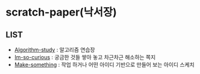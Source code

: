 # scratch-paper(낙서장)

## LIST

- [Algorithm-study](https://github.com/hitari/scratch-paper/tree/main/Algorithm-study) : 알고리즘 연습장
- [Im-so-curious](https://github.com/hitari/scratch-paper/tree/main/Im-so-curious) : 궁금한 것들 쌓아 놓고 차근차근 해소하는 쪽지
- [Make-something](https://github.com/hitari/scratch-paper/tree/main/Make-something) : 작업 하거나 어떤 아이디 기반으로 만들어 보는 아이디 스케치
